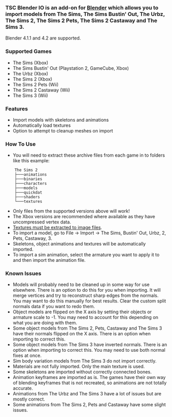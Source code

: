 ### TSC Blender IO is an add-on for [Blender](https://www.blender.org/) which allows you to import models from The Sims, The Sims Bustin' Out, The Urbz, The Sims 2, The Sims 2 Pets, The Sims 2 Castaway and The Sims 3.

Blender 4.1.1 and 4.2 are supported.

### Supported Games
- The Sims (Xbox)
- The Sims Bustin' Out (Playstation 2, GameCube, Xbox)
- The Urbz (Xbox)
- The Sims 2 (Xbox)
- The Sims 2 Pets (Wii)
- The Sims 2 Castaway (Wii)
- The Sims 3 (Wii)

### Features
- Import models with skeletons and animations
- Automatically load textures
- Option to attempt to cleanup meshes on import

### How To Use
- You will need to extract these archive files from each game in to folders like this example:
```
    The Sims 2
    ├───animations
    ├───binaries
    ├───characters
    ├───models
    ├───quickdat
    ├───shaders
    └───textures
```
- Only files from the supported versions above will work!
- The Xbox versions are recommended where available as they have uncompressed vertex data.
- [Textures must be extracted to image files](https://github.com/mixsims/tsc-texture-extractor).
- To import a model, go to File -> Import -> The Sims, Bustin' Out, Urbz, 2, Pets, Castaway, 3.
- Skeletons, object animations and textures will be automatically imported.
- To import a sim animation, select the armature you want to apply it to and then import the animation file.

### Known Issues
- Models will probably need to be cleaned up in some way for use elsewhere. There is an option to do this for you when importing. It will merge vertices and try to reconstruct sharp edges from the normals. You may want to do this manually for best results. Clear the custom split normals data if you want to redo them.
- Object models are flipped on the X axis by setting their objects or armature scale to -1. You may need to account for this depending on what you are doing with them.
- Some object models from The Sims 2, Pets, Castaway and The Sims 3 have their normals flipped on the X axis. There is an option when importing to correct this.
- Some object models from The Sims 3 have inverted normals. There is an option when importing to correct this. You may need to use both normal fixes at once.
- Sim body variation models from The Sims 3 do not import correctly.
- Materials are not fully imported. Only the main texture is used.
- Some skeletons are imported without correctly connected bones.
- Animation keyframes are imported as is. The games have their own way of blending keyframes that is not recreated, so animations are not totally accurate.
- Animations from The Urbz and The Sims 3 have a lot of issues but are mostly correct.
- Some animations from The Sims 2, Pets and Castaway have some slight issues.
